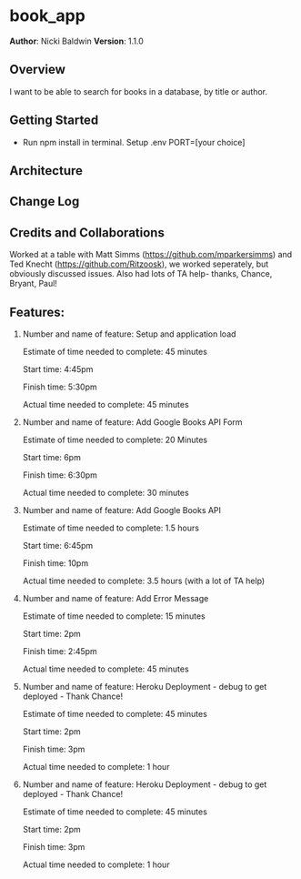 # book_app

**Author**: Nicki Baldwin
**Version**: 1.1.0

## Overview
I want to be able to search for books in a database, by title or author.


## Getting Started
- Run npm install in terminal.
Setup .env PORT=[your choice]

<!-- What are the steps that a user must take in order to build this app on their own machine and get it running? -->

## Architecture
<!-- Provide a detailed description of the application design. What technologies (languages, libraries, etc) you're using, and any other relevant design information. -->

## Change Log
<!-- Use this area to document the iterative changes made to your application as each feature is successfully implemented. Use time stamps. Here's an examples:

01-01-2001 4:59pm - Application now has a fully-functional express server, with GET and POST routes for the book resource.
-->
## Credits and Collaborations
Worked at a table with Matt Simms (https://github.com/mparkersimms) and Ted Knecht (https://github.com/Ritzoosk), we worked seperately, but obviously discussed issues.
Also had lots of TA help- thanks, Chance, Bryant, Paul!

## Features:
1. Number and name of feature: Setup and application load

    Estimate of time needed to complete: 45 minutes

    Start time: 4:45pm

    Finish time: 5:30pm

    Actual time needed to complete: 45 minutes

2. Number and name of feature: Add Google Books API Form

    Estimate of time needed to complete: 20 Minutes

    Start time: 6pm

    Finish time: 6:30pm

    Actual time needed to complete: 30 minutes

3. Number and name of feature: Add Google Books API

    Estimate of time needed to complete: 1.5 hours

    Start time: 6:45pm

    Finish time: 10pm

    Actual time needed to complete: 3.5 hours (with a lot of TA help)

4. Number and name of feature: Add Error Message

    Estimate of time needed to complete: 15 minutes

    Start time: 2pm

    Finish time: 2:45pm

    Actual time needed to complete: 45 minutes

5. Number and name of feature: Heroku Deployment - debug to get deployed - Thank Chance! 

    Estimate of time needed to complete: 45 minutes

    Start time: 2pm

    Finish time: 3pm

    Actual time needed to complete: 1 hour

6. Number and name of feature: Heroku Deployment - debug to get deployed - Thank Chance! 

    Estimate of time needed to complete: 45 minutes

    Start time: 2pm

    Finish time: 3pm

    Actual time needed to complete: 1 hour